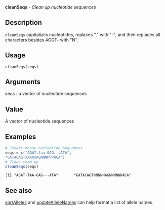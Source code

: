 





**cleanSeqs** - *Clean up nucleotide sequences*

Description
--------------------

`cleanSeqs` capitalizes nucleotides, replaces "." with "-", and then
replaces all characters besides ACGT- with "N".


Usage
--------------------
```
cleanSeqs(seqs)
```

Arguments
-------------------

seqs
:   a vector of nucleotide sequences




Value
-------------------

A vector of nucleotide sequences



Examples
-------------------

```R
# Create messy nucleotide sequences
seqs = c("AGAT.taa-GAG...ATA",
"GATACAGTXXXXXAGNNNPPPACA")
# Clean them up
cleanSeqs(seqs)
```


```
[1] "AGAT-TAA-GAG---ATA"       "GATACAGTNNNNNAGNNNNNNACA"

```



See also
-------------------

[sortAlleles](sortAlleles.md) and [updateAlleleNames](updateAlleleNames.md) can
help format a list of allele names.



